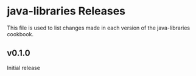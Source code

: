 java-libraries Releases
=======================
This file is used to list changes made in each version of the java-libraries cookbook.

v0.1.0
-------
Initial release
